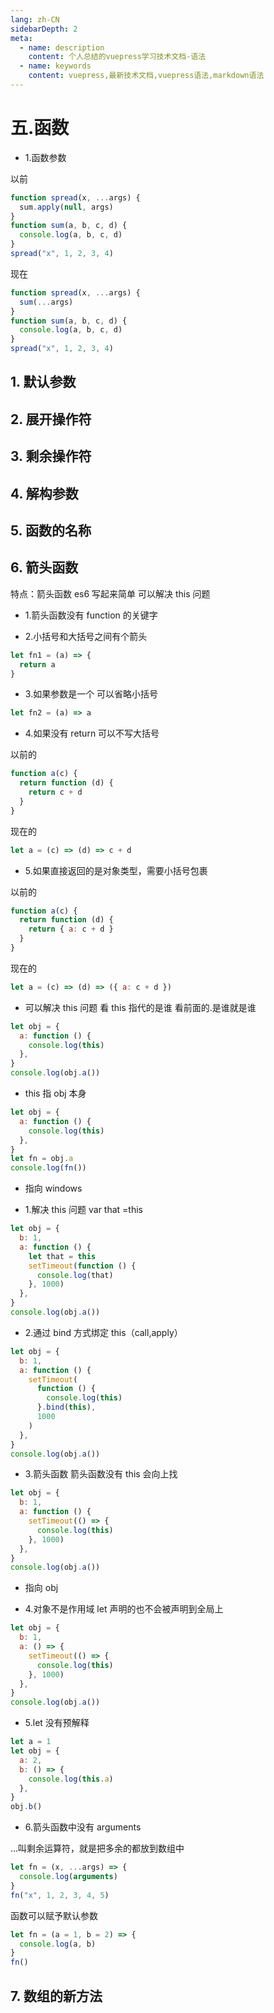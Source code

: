 ```yaml
---
lang: zh-CN
sidebarDepth: 2
meta:
  - name: description
    content: 个人总结的vuepress学习技术文档-语法
  - name: keywords
    content: vuepress,最新技术文档,vuepress语法,markdown语法
---
```


# 五.函数

- 1.函数参数

以前

```js
function spread(x, ...args) {
  sum.apply(null, args)
}
function sum(a, b, c, d) {
  console.log(a, b, c, d)
}
spread("x", 1, 2, 3, 4)
```

现在

```js
function spread(x, ...args) {
  sum(...args)
}
function sum(a, b, c, d) {
  console.log(a, b, c, d)
}
spread("x", 1, 2, 3, 4)
```

## 1. 默认参数

## 2. 展开操作符

## 3. 剩余操作符

## 4. 解构参数

## 5. 函数的名称

## 6. 箭头函数

特点：箭头函数 es6 写起来简单 可以解决 this 问题

- 1.箭头函数没有 function 的关键字

- 2.小括号和大括号之间有个箭头

```js
let fn1 = (a) => {
  return a
}
```

- 3.如果参数是一个 可以省略小括号

```js
let fn2 = (a) => a
```

- 4.如果没有 return 可以不写大括号

以前的

```js
function a(c) {
  return function (d) {
    return c + d
  }
}
```

现在的

```js
let a = (c) => (d) => c + d
```

- 5.如果直接返回的是对象类型，需要小括号包裹

以前的

```js
function a(c) {
  return function (d) {
    return { a: c + d }
  }
}
```

现在的

```js
let a = (c) => (d) => ({ a: c + d })
```

- 可以解决 this 问题 看 this 指代的是谁 看前面的.是谁就是谁

```js
let obj = {
  a: function () {
    console.log(this)
  },
}
console.log(obj.a())
```

- this 指 obj 本身

```js
let obj = {
  a: function () {
    console.log(this)
  },
}
let fn = obj.a
console.log(fn())
```

- 指向 windows

- 1.解决 this 问题 var that =this

```js
let obj = {
  b: 1,
  a: function () {
    let that = this
    setTimeout(function () {
      console.log(that)
    }, 1000)
  },
}
console.log(obj.a())
```

- 2.通过 bind 方式绑定 this（call,apply）

```js
let obj = {
  b: 1,
  a: function () {
    setTimeout(
      function () {
        console.log(this)
      }.bind(this),
      1000
    )
  },
}
console.log(obj.a())
```

- 3.箭头函数 箭头函数没有 this 会向上找

```js
let obj = {
  b: 1,
  a: function () {
    setTimeout(() => {
      console.log(this)
    }, 1000)
  },
}
console.log(obj.a())
```

- 指向 obj

- 4.对象不是作用域 let 声明的也不会被声明到全局上

```js
let obj = {
  b: 1,
  a: () => {
    setTimeout(() => {
      console.log(this)
    }, 1000)
  },
}
console.log(obj.a())
```

- 5.let 没有预解释

```js
let a = 1
let obj = {
  a: 2,
  b: () => {
    console.log(this.a)
  },
}
obj.b()
```

- 6.箭头函数中没有 arguments

...叫剩余运算符，就是把多余的都放到数组中

```js
let fn = (x, ...args) => {
  console.log(arguments)
}
fn("x", 1, 2, 3, 4, 5)
```

函数可以赋予默认参数

```js
let fn = (a = 1, b = 2) => {
  console.log(a, b)
}
fn()
```

## 7. 数组的新方法
